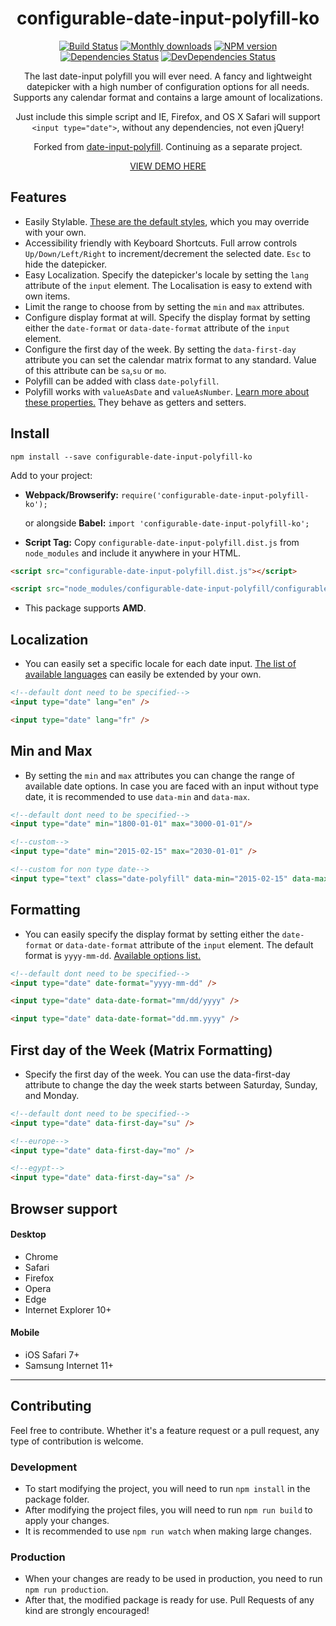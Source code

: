 <div align="center">
    <h1>configurable-date-input-polyfill-ko</h1>

[![Build Status](https://travis-ci.com/KreutzerCode/configurable-date-input-polyfill.svg?branch=master)](https://travis-ci.com/github/KreutzerCode/configurable-date-input-polyfill)
[![Monthly downloads](https://img.shields.io/npm/dm/configurable-date-input-polyfill.svg)](https://www.npmjs.com/package/configurable-date-input-polyfill)
[![NPM version](https://badge.fury.io/js/configurable-date-input-polyfill.svg)](https://badge.fury.io/js/configurable-date-input-polyfill)
[![Dependencies Status](https://david-dm.org/KreutzerCode/configurable-date-input-polyfill/status.svg)](https://david-dm.org/KreutzerCode/configurable-date-input-polyfill)
[![DevDependencies Status](https://david-dm.org/KreutzerCode/configurable-date-input-polyfill/dev-status.svg)](https://david-dm.org/KreutzerCode/configurable-date-input-polyfill?type=dev)

<p>
    The last date-input polyfill you will ever need. A fancy and lightweight datepicker with a high number of configuration options for all needs. Supports any calendar format and contains a large amount of localizations.
</p>

Just include this simple script and IE, Firefox, and OS X Safari will support `<input type="date">`, without any dependencies, not even jQuery!

Forked from [date-input-polyfill](https://github.com/jcgertig/date-input-polyfill). Continuing as a separate project.

[VIEW DEMO HERE](https://kreutzercode.github.io/configurable-date-input-polyfill/)

</div>


## Features

* Easily Stylable. [These are the default styles](https://github.com/KreutzerCode/configurable-date-input-polyfill/blob/master/configurable-date-input-polyfill.scss),
which you may override with your own.
* Accessibility friendly with Keyboard Shortcuts. Full arrow controls `Up/Down/Left/Right` to increment/decrement the selected date.
`Esc` to hide the datepicker.
* Easy Localization. Specify the datepicker's locale by setting the
`lang` attribute of the `input` element. The Localisation is easy to extend with own items.
* Limit the range to choose from by setting the `min` and `max` attributes.
* Configure display format at will. Specify the display format by setting either the
`date-format` or `data-date-format` attribute of the `input` element.
* Configure the first day of the week. By setting the `data-first-day` attribute you 
can set the calendar matrix format to any standard. Value of this attribute can be `sa`,`su` or `mo`.
* Polyfill can be added with class `date-polyfill`.
* Polyfill works with `valueAsDate` and `valueAsNumber`.
[Learn more about these properties.](https://developer.mozilla.org/en-US/docs/Web/API/HTMLInputElement#property-valueasdate)
They behave as getters and setters.


## Install
`npm install --save configurable-date-input-polyfill-ko`

Add to your project:

* **Webpack/Browserify:** `require('configurable-date-input-polyfill-ko');`

    or alongside **Babel:** `import 'configurable-date-input-polyfill-ko';`

* **Script Tag:** Copy `configurable-date-input-polyfill.dist.js` from `node_modules` and
include it anywhere in your HTML.
```html
<script src="configurable-date-input-polyfill.dist.js"></script>

<script src="node_modules/configurable-date-input-polyfill/configurable-date-input-polyfill.dist.js"></script>
```


* This package supports **AMD**.

## Localization
* You can easily set a specific locale for each date input. [The list of available languages](https://github.com/KreutzerCode/configurable-date-input-polyfill/blob/master/localisations.js) can easily be extended by your own.
```html
<!--default dont need to be specified-->
<input type="date" lang="en" />

<input type="date" lang="fr" />
```

## Min and Max
* By setting the `min` and `max` attributes you can change the range of available date options. In case you are faced with an input without type date, it is recommended to use `data-min` and `data-max`.
```html
<!--default dont need to be specified-->
<input type="date" min="1800-01-01" max="3000-01-01"/>

<!--custom-->
<input type="date" min="2015-02-15" max="2030-01-01" />

<!--custom for non type date-->
<input type="text" class="date-polyfill" data-min="2015-02-15" data-max="2030-01-01" />
```

## Formatting
* You can easily specify the display format by setting either the
`date-format` or `data-date-format` attribute of the `input` element.  The default format is `yyyy-mm-dd`. 
[Available options list.](https://github.com/felixge/node-dateformat#mask-options)
```html
<!--default dont need to be specified-->
<input type="date" date-format="yyyy-mm-dd" />

<input type="date" data-date-format="mm/dd/yyyy" />

<input type="date" data-date-format="dd.mm.yyyy" />
```

## First day of the Week (Matrix Formatting)
* Specify the first day of the week. You can use the data-first-day attribute to change the day the week starts between Saturday, Sunday, and Monday.
```html
<!--default dont need to be specified-->
<input type="date" data-first-day="su" />

<!--europe-->
<input type="date" data-first-day="mo" />

<!--egypt-->
<input type="date" data-first-day="sa" />
```

## Browser support
#### Desktop
* Chrome
* Safari
* Firefox
* Opera
* Edge
* Internet Explorer 10+

#### Mobile
* iOS Safari 7+
* Samsung Internet 11+

---

## Contributing

Feel free to contribute. Whether it's a feature request or a pull request, any type of contribution is welcome.

### Development
* To start modifying the project, you will need to run `npm install` in the package folder.
* After modifying the project files, you will need to run `npm run build` to apply your changes.
* It is recommended to use `npm run watch` when making large changes.

### Production
* When your changes are ready to be used in production, you need to run `npm run production`.
* After that, the modified package is ready for use. Pull Requests of any kind are strongly encouraged!

